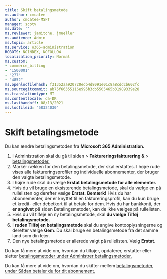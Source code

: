 ```yaml
---
title: Skift betalingsmetode
ms.author: cmcatee
author: cmcatee-MSFT
manager: scotv
ms.date: ''
ms.reviewer: jamitche, jmueller
ms.audience: Admin
ms.topic: article
ms.service: o365-administration
ROBOTS: NOINDEX, NOFOLLOW
localization_priority: Normal
ms.custom:
- commerce_billing
- "1500001"
- "277"
- "4852"
ms.openlocfilehash: f31352aa920720edb4d8091e01c8a8cddcb602fc
ms.sourcegitcommit: ab75f66355116e995b3cb5505465b31989339e28
ms.translationtype: MT
ms.contentlocale: da-DK
ms.lasthandoff: 08/13/2021
ms.locfileid: "58324030"
---
```

# <a name="change-payment-method"></a>Skift betalingsmetode

Du kan ændre betalingsmetoden fra **Microsoft 365 Administration.**
  
1. I Administration skal du gå til siden  >  **Faktureringsfakturering &**  >  [betalingsmetoder.](https://go.microsoft.com/fwlink/p/?linkid=2018806)
2. Markér rækken for den betalingsmetode, der skal erstattes. I højre rude vises alle faktureringsprofiler og individuelle abonnementer, der bruger den valgte betalingsmetode.
3. I højre rude skal du vælge **Erstat betalingsmetode for alle elementer.**
4. Hvis du vil bruge en eksisterende betalingsmetode, skal du vælge en på rullelisten og derefter vælge **Erstat.**
    **Bemærk!** Hvis du har abonnementer, der er knyttet til en faktureringsprofil, kan du kun bruge et kredit- eller debetkort til at betale for dem. Hvis du har bankkonti, der **er angivet** på siden Betalingsmetoder, kan de ikke vælges på rullelisten.
5. Hvis du vil tilføje en ny betalingsmetode, skal **du vælge Tilføj betalingsmetode.**
6. I **ruden Tilføj en betalingsmetode** skal du angive kontooplysningerne og derefter vælge **Gem**. Du skal bruge en betalingsmetode fra det samme land som din lejer.
7. Den nye betalingsmetode er allerede valgt på rullelisten. Vælg **Erstat**.

Du kan få mere at vide om, hvordan du tilføjer, opdaterer, erstatter eller sletter [betalingsmetoder under Administrer betalingsmetoder.](https://docs.microsoft.com/microsoft-365/commerce/billing-and-payments/manage-payment-methods)

Du kan få mere at vide om, hvordan du skifter mellem [betalingsmetoder, under Sådan betaler du for dit abonnement.](https://docs.microsoft.com/microsoft-365/commerce/billing-and-payments/pay-for-your-subscription)